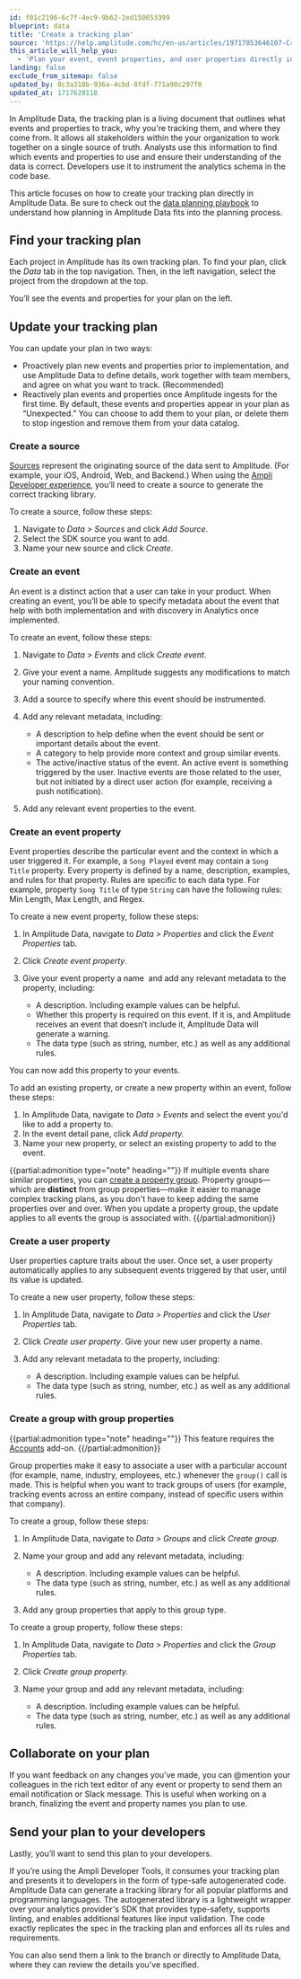 ```yaml
---
id: f01c2196-6c7f-4ec9-9b62-2ed150653399
blueprint: data
title: 'Create a tracking plan'
source: 'https://help.amplitude.com/hc/en-us/articles/19717053646107-Create-a-tracking-plan'
this_article_will_help_you:
  - 'Plan your event, event properties, and user properties directly in Amplitude Data'
landing: false
exclude_from_sitemap: false
updated_by: 0c3a318b-936a-4cbd-8fdf-771a90c297f0
updated_at: 1717620118
---
```

In Amplitude Data, the tracking plan is a living document that outlines what events and properties to track, why you're tracking them, and where they come from. It allows all stakeholders within the your organization to work together on a single source of truth. Analysts use this information to find which events and properties to use and ensure their understanding of the data is correct. Developers use it to instrument the analytics schema in the code base.

This article focuses on how to create your tracking plan directly in Amplitude Data. Be sure to check out the [data planning playbook](/docs/data/data-planning-workflow) to understand how planning in Amplitude Data fits into the planning process.

## Find your tracking plan

Each project in Amplitude has its own tracking plan. To find your plan, click the *Data* tab in the top navigation. Then, in the left navigation, select the project from the dropdown at the top.

You’ll see the events and properties for your plan on the left.

## Update your tracking plan

You can update your plan in two ways:

* Proactively plan new events and properties prior to implementation, and use Amplitude Data to define details, work together with team members, and agree on what you want to track. (Recommended)
* Reactively plan events and properties once Amplitude ingests for the first time. By default, these events and properties appear in your plan as “Unexpected.” You can choose to add them to your plan, or delete them to stop ingestion and remove them from your data catalog.

### Create a source

[Sources](/docs/data/sources/connect-to-source) represent the originating source of the data sent to Amplitude. (For example, your iOS, Android, Web, and Backend.) When using the [Ampli Developer experience](/docs/sdks/ampli), you’ll need to create a source to generate the correct tracking library.

To create a source, follow these steps:

1. Navigate to *Data > Sources* and click *Add Source*.
2. Select the SDK source you want to add.
3. Name your new source and click *Create*.

### Create an event

An event is a distinct action that a user can take in your product. When creating an event, you’ll be able to specify metadata about the event that help with both implementation and with discovery in Analytics once implemented.

To create an event, follow these steps:

1. Navigate to *Data > Events* and click *Create event*.
2. Give your event a name. Amplitude suggests any modifications to match your naming convention.
3. Add a source to specify where this event should be instrumented.
4. Add any relevant metadata, including:

	* A description to help define when the event should be sent or important details about the event.
	* A category to help provide more context and group similar events.
	* The active/inactive status of the event. An active event is something triggered by the user. Inactive events are those related to the user, but not initiated by a direct user action (for example, receiving a push notification).
5. Add any relevant event properties to the event.

### Create an event property

Event properties describe the particular event and the context in which a user triggered it. For example, a `Song Played` event may contain a `Song Title` property. Every property is defined by a name, description, examples, and rules for that property. Rules are specific to each data type. For example, property `Song Title` of type `String` can have the following rules: Min Length, Max Length, and Regex.

To create a new event property, follow these steps:

1. In Amplitude Data, navigate to *Data > Properties* and click the *Event Properties* tab.
2. Click *Create event property*.
3. Give your event property a name  and add any relevant metadata to the property, including:

    * A description. Including example values can be helpful.
    * Whether this property is required on this event. If it is, and Amplitude receives an event that doesn’t include it, Amplitude Data will generate a warning.
    * The data type (such as string, number, etc.) as well as any additional rules.

You can now add this property to your events.

To add an existing property, or create a new property within an event, follow these steps:

1. In Amplitude Data, navigate to *Data > Events* and select the event you'd like to add a property to.
2. In the event detail pane, click *Add property.*
3. Name your new property, or select an existing property to add to the event.

{{partial:admonition type="note" heading=""}}
If multiple events share similar properties, you can [create a property group](/docs/data/property-updates-property-groups). Property groups—which are **distinct** from group properties—make it easier to manage complex tracking plans, as you don't have to keep adding the same properties over and over. When you update a property group, the update applies to all events the group is associated with.
{{/partial:admonition}}

### Create a user property

User properties capture traits about the user. Once set, a user property automatically applies to any subsequent events triggered by that user, until its value is updated.

To create a new user property, follow these steps:

1. In Amplitude Data, navigate to *Data > Properties* and click the *User Properties* tab.
2. Click *Create user property*. Give your new user property a name.
3. Add any relevant metadata to the property, including:

	* A description. Including example values can be helpful.
	* The data type (such as string, number, etc.) as well as any additional rules.

### Create a group with group properties

{{partial:admonition type="note" heading=""}}
This feature requires the [Accounts](/docs/analytics/account-level-reporting-setup) add-on.
{{/partial:admonition}}

Group properties make it easy to associate a user with a particular account (for example, name, industry, employees, etc.) whenever the `group()` call is made. This is helpful when you want to track groups of users (for example, tracking events across an entire company, instead of specific users within that company).


To create a group, follow these steps:

1. In Amplitude Data, navigate to *Data > Groups* and click *Create group*.
2. Name your group and add any relevant metadata, including:

	* A description. Including example values can be helpful.
	* The data type (such as string, number, etc.) as well as any additional rules.
3. Add any group properties that apply to this group type.

To create a group property, follow these steps:

1. In Amplitude Data, navigate to *Data > Properties* and click the *Group Properties* tab.
2. Click *Create group property.*
3. Name your group and add any relevant metadata, including:

	* A description. Including example values can be helpful.
	* The data type (such as string, number, etc.) as well as any additional rules.

## Collaborate on your plan

If you want feedback on any changes you’ve made, you can @mention your colleagues in the rich text editor of any event or property to send them an email notification or Slack message. This is useful when working on a branch, finalizing the event and property names you plan to use.

## Send your plan to your developers

Lastly, you’ll want to send this plan to your developers.

If you’re using the Ampli Developer Tools, it consumes your tracking plan and presents it to developers in the form of type-safe autogenerated code. Amplitude Data can generate a tracking library for all popular platforms and programming languages. The autogenerated library is a lightweight wrapper over your analytics provider's SDK that provides type-safety, supports linting, and enables additional features like input validation. The code exactly replicates the spec in the tracking plan and enforces all its rules and requirements.

You can also send them a link to the branch or directly to Amplitude Data, where they can review the details you’ve specified.